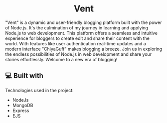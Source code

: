 <h1 align="center" id="title">Vent</h1>

<p id="description">"Vent" is a dynamic and user-friendly blogging platform built with the power of Node.js. It's the culmination of my journey in learning and applying Node.js to web development. This platform offers a seamless and intuitive experience for bloggers to create edit and share their content with the world. With features like user authentication real-time updates and a modern interface "ChiyaGuff" makes blogging a breeze. Join us in exploring the endless possibilities of Node.js in web development and share your stories effortlessly. Welcome to a new era of blogging!</p>

  
  
<h2>💻 Built with</h2>

Technologies used in the project:

*   NodeJs
*   MongoDB
*   Express
*   EJS
